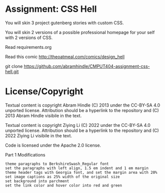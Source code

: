 Assignment: CSS Hell
====================

You will skin 3 project gutenberg stories with custom CSS.

You will skin 2 versions of a possible professional homepage for your
self with 2 versions of CSS.

Read requirements.org

Read this comic http://theoatmeal.com/comics/design_hell

git clone https://github.com/abramhindle/CMPUT404-assignment-css-hell.git

License/Copyright
=================

Textual content is copyright Abram Hindle (C) 2013 under the CC-BY-SA
4.0 unported license. Attribution should be a hyperlink to the
repository and (C) 2013 Abram Hindle visibile in the text.

Textual content is copyright Ziying Li (C) 2022 under the CC-BY-SA
4.0 unported license. Attribution should be a hyperlink to the
repository and (C) 2022 Ziying Li visibile in the text.

Code is licensed under the Apache 2.0 license.

Part 1 Modifications

    theme paragraphs to BerkshireSwash_Regular font
    set the paragraphs with left align, 1.5 em indent and 1 em margin
    theme header tags with Georgia font, and set the margin area with 20%
    set image captions as 25% width of the original size
    set background into parchment
    set the link color and hover color into red and green
